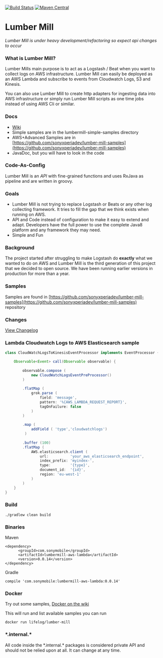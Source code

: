 [![Build Status](https://travis-ci.org/sonyxperiadev/lumber-mill.svg?branch=master)](https://travis-ci.org/sonyxperiadev/lumber-mill) [![Maven Central](https://maven-badges.herokuapp.com/maven-central/com.sonymobile/lumbermill-core/badge.svg)](https://maven-badges.herokuapp.com/maven-central/com.sonymobile/lumbermill-core)
# Lumber Mill

*Lumber Mill is under heavy development/refactoring so expect api changes to occur*

### What is Lumber Mill?
Lumber Mills main purpose is to act as a Logstash / Beat when you want to collect logs on AWS infrastructure.
Lumber Mill can easily be deployed as an AWS Lambda and subscribe to events from Cloudwatch Logs, S3 and Kinesis.

You can also use Lumber Mill to create http adapters for ingesting data into AWS infrastructure or simply run Lumber Mill 
scripts as one time jobs instead of using AWS Cli or similar.

### Docs
* [Wiki](https://github.com/sonyxperiadev/lumber-mill/wiki/)
* Simple samples are in the lumbermill-simple-samples directory
* AWS+Advanced Samples are in  [https://github.com/sonyxperiadev/lumber-mill-samples](https://github.com/sonyxperiadev/lumber-mill-samples)
* JavaDoc, but you will have to look in the code

### Code-As-Config
Lumber Mill is an *API* with fine-grained functions and uses RxJava as pipeline and are written in groovy.

### Goals
* Lumber Mill is not trying to replace Logstash or Beats or any other log collecting framework. 
It tries to fill the gap that we think exists when running on AWS.
* API and Code instead of configuration to make it easy to extend and adapt. Developers have the full power to 
use the complete Java8 platform and any framework they may need.
* Simple and Fun

### Background
The project started after struggling to make Logstash do **exactly** what we wanted to do on AWS and
Lumber Mill is the third generation of this project that we decided to open source. We have been running
earlier versions in production for more than a year.

### Samples
Samples are found in [https://github.com/sonyxperiadev/lumber-mill-samples](https://github.com/sonyxperiadev/lumber-mill-samples) repository


### Changes
[View Changelog](CHANGELOG.md)

### Lambda Cloudwatch Logs to AWS Elasticsearch sample

```groovy
class CloudWatchLogsToKinesisEventProcessor implements EventProcessor {

    Observable<Event> call(Observable observable) {
        
        observable.compose (
            new CloudWatchLogsEventPreProcessor()
        )
        
        .flatMap (
            grok.parse (
                field: 'message',
                pattern: '%{AWS_LAMBDA_REQUEST_REPORT}',
                tagOnFailure: false
            )
        )
        
        .map ( 
            addField ( 'type','cloudwatchlogs')
         )
         
        .buffer (100)
        .flatMap (
            AWS.elasticsearch.client (
                url:          'your_aws_elasticsearch_endpoint',
                index_prefix: 'myindex-',
                type:         '{type}',
                document_id:  '{id}',
                region: 'eu-west-1' 
            )
        )
    }
}
```

### Build

    ./gradlew clean build
    
### Binaries

Maven

    <dependency>
          <groupId>com.sonymobile</groupId>
          <artifactId>lumbermill-aws-lambda</artifactId>
          <version>0.0.14</version>
    </dependency>

Gradle

    compile 'com.sonymobile:lumbermill-aws-lambda:0.0.14'
    
### Docker

Try out some samples, [Docker on the wiki](https://github.com/sonyxperiadev/lumber-mill/wiki/0.1.-Run-with-docker)

This will run and list available samples you can run

    docker run lifelog/lumber-mill 
    
### \*.internal.\*

All code inside the \*.internal.\* packages is considered private API and should not be relied upon at all. It can change at any time.
    
